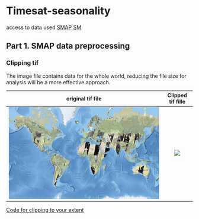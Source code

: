 # Timesat-seasonality

access to data used
[SMAP SM](https://nsidc.org/data/nsidc-0779/versions/1)

## Part 1. SMAP data preprocessing

### Clipping tif 
The image file contains data for the whole world, reducing the file size for analysis will be a more effective approach.

original tif file           |  Clipped tif fille
:-------------------------:|:-------------------------:
![](images/OriginalTIFSMAP.png)  |  ![](https://...Ocean.png)

[Code for clipping to your extent](src-code/cliptif.py)

